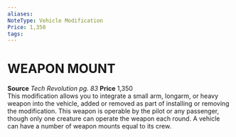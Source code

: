 ```yaml
---
aliases: 
NoteType: Vehicle Modification
Price: 1,350
tags: 
---
```

# WEAPON MOUNT
**Source** _Tech Revolution pg. 83_
**Price** 1,350  
This modification allows you to integrate a small arm, longarm, or heavy weapon into the vehicle, added or removed as part of installing or removing the modification. This weapon is operable by the pilot or any passenger, though only one creature can operate the weapon each round. A vehicle can have a number of weapon mounts equal to its crew.
